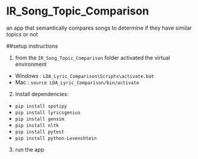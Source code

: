 # IR_Song_Topic_Comparison
an app that semantically compares songs to determine if they have similar topics or not

##setup instructions
1. from the `IR_Song_Topic_Comparison` folder activated the virtual environment
-  Windows : `LDA_Lyric_Comparison\Scripts\activate.bat`
-  Mac : `source LDA_Lyric_Comparison/bin/activate`
2. Install dependencies:
-  `pip install spotipy`
-  `pip install lyricsgenius`
-  `pip install gensim`
-  `pip install nltk`
-  `pip install pytest`
-  `pip install python-Levenshtein`
3. run the app
